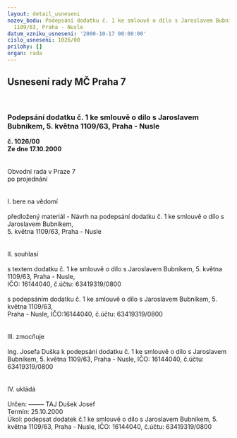 ```yaml
---
layout: detail_usneseni
nazev_bodu: Podepsání dodatku č. 1 ke smlouvě o dílo s Jaroslavem Bubníkem, 5. května
  1109/63, Praha - Nusle
datum_vzniku_usneseni: '2000-10-17 00:00:00'
cislo_usneseni: 1026/00
prilohy: []
organ: rada
---
```

<div id="ucUsn_pList" class="usn">
	<span><h2>Usnesení rady MČ Praha 7 </h2>
<br></span><div class="standBody">
<span><h3>Podepsání dodatku č. 1 ke smlouvě o dílo s Jaroslavem Bubníkem, 5. května 1109/63, Praha - Nusle</h3></span><div class="center">
		<strong>č. 1026/00</strong><br>
	</div>
<div class="center">
		<strong>Ze dne 17.10.2000</strong><br><br>
	</div>
<br>Obvodní rada v Praze 7<br>po projednání<br><br><br>I.	bere na vědomí<br><br> předložený materiál - Návrh na podepsání dodatku č. 1 ke smlouvě o dílo s Jaroslavem Bubníkem, <br>5. května 1109/63, Praha - Nusle<br><br><br>II.	souhlasí <br><br>s textem dodatku č. 1 ke smlouvě o dílo s Jaroslavem Bubníkem, 5. května 1109/63, Praha - Nusle,<br>IČO: 16144040, č.účtu: 63419319/0800<br><br>s podepsáním dodatku č. 1 ke smlouvě o dílo s Jaroslavem Bubníkem, 5. května 1109/63, <br>Praha - Nusle, IČO:16144040, č.účtu: 63419319/0800<br><br><br>III.	zmocňuje <br><br>Ing. Josefa Duška k podepsání dodatku č. 1 ke smlouvě o dílo s Jaroslavem Bubníkem, 5. května 1109/63, Praha - Nusle, IČO: 16144040, č.účtu: 63419319/0800<br><br><br>IV.	ukládá <br><br> Určen:	–––––	TAJ Dušek Josef<br>Termín: 25.10.2000<br>Úkol:	podepsat dodatek č.1 ke smlouvě o dílo s Jaroslavem Bubníkem, 5. května 1109/63, Praha - Nusle, IČO: 16144040, č.účtu: 63419319/0800<br>
</div>
</div>